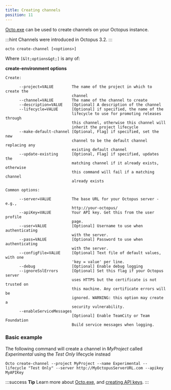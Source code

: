 ```yaml
---
title: Creating channels
position: 11
---
```



[Octo.exe](http://docs.octopusdeploy.com/pages/viewpage.action?pageId=360596) can be used to create channels on your Octopus instance.

:::hint
Channels were introduced in Octopus 3.2.
:::

```text
octo create-channel [<options>]
```


Where `[&lt;options&gt;]` is any of:

**create-environment options**

```text
Create: 

      --project=VALUE        The name of the project in which to create the 
                             channel
      --channel=VALUE        The name of the channel to create
      --description=VALUE    [Optional] A description of the channel
      --lifecycle=VALUE      [Optional] if specified, the name of the 
                             lifecycle to use for promoting releases through 
                             this channel, otherwise this channel will 
                             inherit the project lifecycle
      --make-default-channel [Optional, Flag] if specified, set the new 
                             channel to be the default channel replacing any 
                             existing default channel
      --update-existing      [Optional, Flag] if specified, updates the 
                             matching channel if it already exists, otherwise 
                             this command will fail if a matching channel 
                             already exists

Common options: 

      --server=VALUE         The base URL for your Octopus server - e.g., 
                             http://your-octopus/
      --apiKey=VALUE         Your API key. Get this from the user profile 
                             page.
      --user=VALUE           [Optional] Username to use when authenticating 
                             with the server.
      --pass=VALUE           [Optional] Password to use when authenticating 
                             with the server.
      --configFile=VALUE     [Optional] Text file of default values, with one 
                             'key = value' per line.
      --debug                [Optional] Enable debug logging
      --ignoreSslErrors      [Optional] Set this flag if your Octopus server 
                             uses HTTPS but the certificate is not trusted on 
                             this machine. Any certificate errors will be 
                             ignored. WARNING: this option may create a 
                             security vulnerability.
      --enableServiceMessages
                             [Optional] Enable TeamCity or Team Foundation 
                             Build service messages when logging.
```

### Basic example


The following command will create a channel in *MyProject* called *Experimental* using the *Test Only* lifecycle instead

```text
Octo create-channel --project MyProject --name Experimental --lifecycle "Test Only" --server http://MyOctopusServerURL.com --apikey MyAPIKey
```

:::success
**Tip**
Learn more about [Octo.exe](/docs/home/api-and-integration/octo.exe-command-line.md), and [creating API keys](/docs/home/how-to/how-to-create-an-api-key.md).
:::
